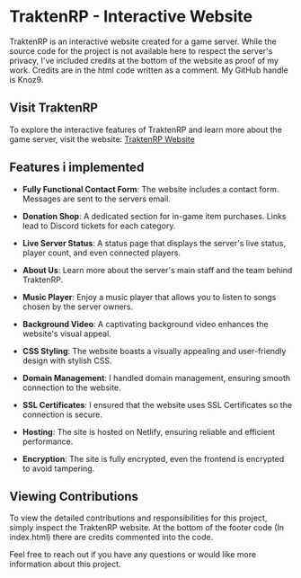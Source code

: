 # TraktenRP - Interactive Website

TraktenRP is an interactive website created for a game server. While the source code for the project is not available here to respect the server's privacy, I've included credits at the bottom of the website as proof of my work. Credits are in the html code written as a comment. My GitHub handle is Knoz9.

## Visit TraktenRP

To explore the interactive features of TraktenRP and learn more about the game server, visit the website: [TraktenRP Website](https://www.traktenrp.se)

## Features i implemented

- **Fully Functional Contact Form**: The website includes a contact form. Messages are sent to the servers email.
  
- **Donation Shop**: A dedicated section for in-game item purchases. Links lead to Discord tickets for each category.

- **Live Server Status**: A status page that displays the server's live status, player count, and even connected players.

- **About Us**: Learn more about the server's main staff and the team behind TraktenRP.

- **Music Player**: Enjoy a music player that allows you to listen to songs chosen by the server owners.

- **Background Video**: A captivating background video enhances the website's visual appeal.

- **CSS Styling**: The website boasts a visually appealing and user-friendly design with stylish CSS.

- **Domain Management**: I handled domain management, ensuring smooth connection to the website.

- **SSL Certificates**: I ensured that the website uses SSL Certificates so the connection is secure.

- **Hosting**: The site is hosted on Netlify, ensuring reliable and efficient performance.

- **Encryption**: The site is fully encrypted, even the frontend is encrypted to avoid tampering.

## Viewing Contributions

To view the detailed contributions and responsibilities for this project, simply inspect the TraktenRP website. At the bottom of the footer code (In index.html) there are credits commented into the code.

Feel free to reach out if you have any questions or would like more information about this project.
